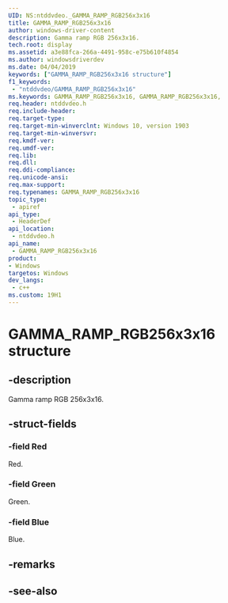 ```yaml
---
UID: NS:ntddvdeo._GAMMA_RAMP_RGB256x3x16
title: GAMMA_RAMP_RGB256x3x16
author: windows-driver-content
description: Gamma ramp RGB 256x3x16.
tech.root: display
ms.assetid: a3e88fca-266a-4491-958c-e75b610f4854
ms.author: windowsdriverdev
ms.date: 04/04/2019
keywords: ["GAMMA_RAMP_RGB256x3x16 structure"]
f1_keywords:
 - "ntddvdeo/GAMMA_RAMP_RGB256x3x16"
ms.keywords: GAMMA_RAMP_RGB256x3x16, GAMMA_RAMP_RGB256x3x16, 
req.header: ntddvdeo.h
req.include-header:
req.target-type:
req.target-min-winverclnt: Windows 10, version 1903
req.target-min-winversvr:
req.kmdf-ver:
req.umdf-ver:
req.lib:
req.dll:
req.ddi-compliance:
req.unicode-ansi:
req.max-support:
req.typenames: GAMMA_RAMP_RGB256x3x16
topic_type: 
 - apiref
api_type: 
 - HeaderDef
api_location: 
 - ntddvdeo.h
api_name: 
 - GAMMA_RAMP_RGB256x3x16
product:
- Windows
targetos: Windows
dev_langs:
 - c++
ms.custom: 19H1
---
```


# GAMMA_RAMP_RGB256x3x16 structure

## -description

Gamma ramp RGB 256x3x16.

## -struct-fields

### -field Red

Red.

### -field Green

Green.

### -field Blue
 
Blue.

## -remarks

## -see-also
